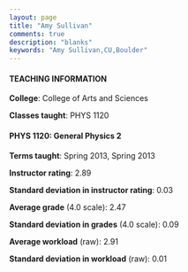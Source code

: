 ```yaml
---
layout: page
title: "Amy Sullivan" 
comments: true
description: "blanks"
keywords: "Amy Sullivan,CU,Boulder"
---
```

<head>
<script src="https://ajax.googleapis.com/ajax/libs/jquery/2.1.3/jquery.min.js"></script>
<script src="https://dl.dropboxusercontent.com/s/pc42nxpaw1ea4o9/highcharts.js?dl=0"></script>
<!-- <script src="../assets/js/highcharts.js"></script> -->
<style type="text/css">@font-face {
	font-family: "Bebas Neue";
	src: url(https://www.filehosting.org/file/details/544349/BebasNeue Regular.otf) format("opentype");
	}
	h1.Bebas { 
		font-family: "Bebas Neue", Verdana, Tahoma;
	}
</style>
</head>
	   
#### TEACHING INFORMATION

**College**: College of Arts and Sciences

**Classes taught**: PHYS 1120

#### PHYS 1120: General Physics 2

**Terms taught**: Spring 2013, Spring 2013

**Instructor rating**: 2.89

**Standard deviation in instructor rating**: 0.03

**Average grade** (4.0 scale): 2.47

**Standard deviation in grades** (4.0 scale): 0.09

**Average workload** (raw): 2.91

**Standard deviation in workload** (raw): 0.01


